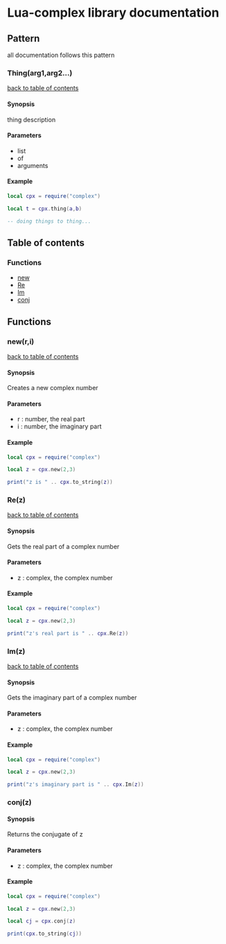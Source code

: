 # Lua-complex library documentation

## Pattern

all documentation follows this pattern

### Thing(arg1,arg2...)

[back to table of contents](#table-of-contents)

#### Synopsis

thing description

#### Parameters

- list
- of
- arguments

#### Example

```lua
local cpx = require("complex")

local t = cpx.thing(a,b)

-- doing things to thing...

```

## Table of contents

### Functions

- [new](#newri)
- [Re](#Rez)
- [Im](#Imz)
- [conj](#conj)

## Functions

### new(r,i)

[back to table of contents](#table-of-contents)

#### Synopsis

Creates a new complex number

#### Parameters

- r : number, the real part
- i : number, the imaginary part

#### Example

```lua
local cpx = require("complex")

local z = cpx.new(2,3)

print("z is " .. cpx.to_string(z))

```

### Re(z)

[back to table of contents](#table-of-contents)

#### Synopsis

Gets the real part of a complex number

#### Parameters

- z : complex, the complex number

#### Example

```lua
local cpx = require("complex")

local z = cpx.new(2,3)

print("z's real part is " .. cpx.Re(z))

```

### Im(z)

[back to table of contents](#table-of-contents)

#### Synopsis

Gets the imaginary part of a complex number

#### Parameters

- z : complex, the complex number

#### Example

```lua
local cpx = require("complex")

local z = cpx.new(2,3)

print("z's imaginary part is " .. cpx.Im(z))

```

### conj(z)

#### Synopsis

Returns the conjugate of z

#### Parameters

- z : complex, the complex number

#### Example

```lua
local cpx = require("complex")

local z = cpx.new(2,3)

local cj = cpx.conj(z)

print(cpx.to_string(cj))

```
